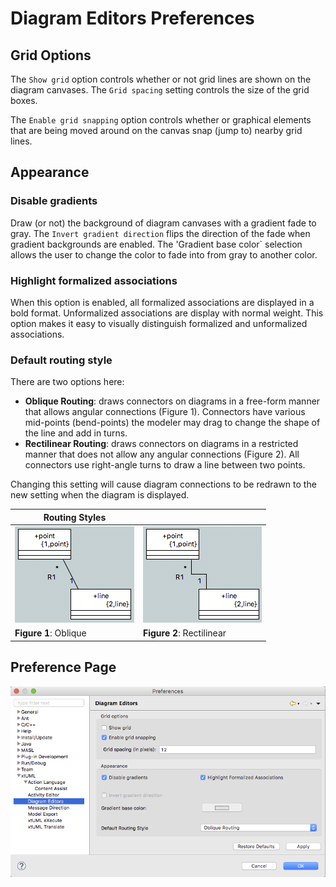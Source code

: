 Diagram Editors Preferences
========================

## Grid Options

The `Show grid` option controls whether or not grid lines are shown on the 
diagram canvases.  The `Grid spacing` setting controls the size of the grid boxes.  

The `Enable grid snapping` option controls whether or graphical elements that are
being moved around on the canvas snap (jump to) nearby grid lines.  

## Appearance

### Disable gradients  

Draw (or not) the background of diagram canvases with a gradient fade to gray.  The
`Invert gradient direction` flips the direction of the fade when gradient backgrounds
are enabled.  The 'Gradient base color` selection allows the user to change the 
color to fade into from gray to another color.   

### Highlight formalized associations

When this option is enabled, all formalized associations are displayed in a bold
format.  Unformalized associations are display with normal weight.  This option makes
it easy to visually distinguish formalized and unformalized associations.  

### Default routing style

There are two options here:  
* __Oblique Routing__: draws connectors on diagrams in a free-form manner that allows
angular connections (Figure 1).  Connectors have various mid-points (bend-points) the modeler 
may drag to change the shape of the line and add in turns.  
* __Rectilinear Routing__: draws connectors on diagrams in a restricted manner that
does not allow any angular connections (Figure 2).  All connectors use right-angle turns to 
draw a line between two points.

Changing this setting will cause diagram connections to be redrawn to the new setting
when the diagram is displayed.  

| Routing Styles |   |
|----------------|---|
|![Oblique](ObliqueRouting.png)|![Rectilinear](RectilinearRouting.png)|
|__Figure 1__: Oblique|__Figure 2__: Rectilinear|  

## Preference Page  

![Diagram Editors](DiagramEditors.png)    
